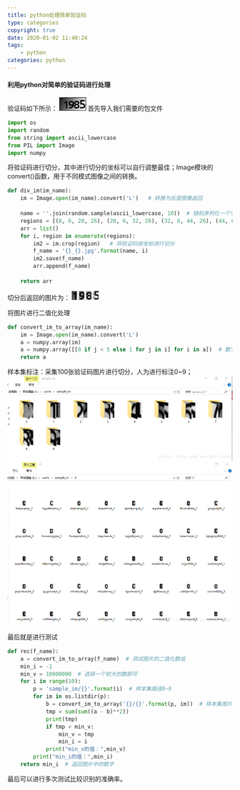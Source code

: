 ```yaml
---
title: python处理简单验证码
type: categories
copyright: true
date: 2020-01-02 11:40:24
tags:
    - python
categories: python
---
```

#### 利用python对简单的验证码进行处理
验证码如下所示：
![这里写图片描述](/image/code/code.png)
首先导入我们需要的包文件

```python
import os
import random
from string import ascii_lowercase
from PIL import Image
import numpy
```
将验证码进行切分，其中进行切分的坐标可以自行调整最佳；Image模块的convert()函数，用于不同模式图像之间的转换。

<!--more-->

```python
def div_im(im_name):
    im = Image.open(im_name).convert('L')   # 转换为灰度图像返回

    name = ''.join(random.sample(ascii_lowercase, 10))  # 随机序列化一个字符串
    regions = [(8, 6, 20, 26), (20, 6, 32, 26), (32, 6, 44, 26), (44, 6, 56, 26)]   # 定义切分坐标
    arr = list()
    for i, region in enumerate(regions):
        im2 = im.crop(region)   # 将验证码按坐标进行切分
        f_name = '{}_{}.jpg'.format(name, i)
        im2.save(f_name)
        arr.append(f_name)

    return arr
```
切分后返回的图片为：
![这里写图片描述](/image/code/code1.jpg) ![这里写图片描述](/image/code/code2.jpg) ![这里写图片描述](/image/code/code3.jpg) ![这里写图片描述](/image/code/code4.jpg)

将图片进行二值化处理

```python
def convert_im_to_array(im_name):
    im = Image.open(im_name).convert('L')
    a = numpy.array(im)
    a = numpy.array([[0 if j < 5 else 1 for j in i] for i in a])  # 数字5是自己调整的阈值
    return a
```
样本集标注：采集100张验证码图片进行切分，人为进行标注0~9；
![这里写图片描述](/image/code/test1.png)
![这里写图片描述](/image/code/test2.png)

最后就是进行测试

```python
def rec(f_name):
    a = convert_im_to_array(f_name)  # 测试图片的二值化数组
    min_i = -1
    min_v = 10000000  # 选择一个较大的数即可
    for i in range(10):
        p = 'sample_im/{}'.format(i)  # 样本集路径0~9
        for im in os.listdir(p):
            b = convert_im_to_array('{}/{}'.format(p, im))  # 样本集图片的二值化数组
            tmp = sum(sum((a - b)**2))  
            print(tmp)
            if tmp < min_v:
                min_v = tmp
                min_i = i
            print("min_v的值：",min_v)
        print("min_i的值：",min_i)
    return min_i  # 返回图片中的数字
```
最后可以进行多次测试比较识别的准确率。

